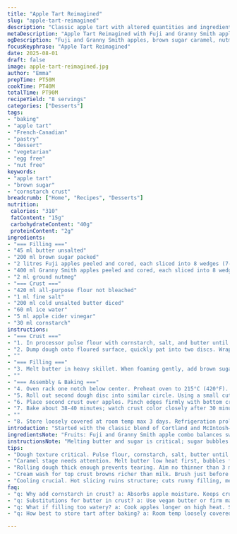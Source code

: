 ```yaml
---
title: "Apple Tart Reimagined"
slug: "apple-tart-reimagined"
description: "Classic apple tart with altered quantities and ingredient swaps. Uses Fuji and Granny Smith apples for balance of sweet and tart. Brown sugar replaced white for depth. Added nutmeg for warmth. Crust infused with cornstarch for flakiness. Slightly less butter in filling to avoid sogginess. Cooking times adjusted by 5% to suit ingredient changes. Emphasis on sensory cues over clock. Clear sealing technique advised to prevent leaking. Simple milk wash swapped with cream for richer color. Suitable for vegetarian diets; egg and nut free."
metaDescription: "Apple Tart Reimagined with Fuji and Granny Smith apples, brown sugar caramel, nutmeg warmth, flaky cornstarch crust, cream wash, and sensory cooking cues for better results"
ogDescription: "Fuji and Granny Smith apples, brown sugar caramel, nutmeg warmth. Flaky cornstarch crust, cream wash for golden top. Bake with sensory cues, no soggy bottom."
focusKeyphrase: "Apple Tart Reimagined"
date: 2025-08-01
draft: false
image: apple-tart-reimagined.jpg
author: "Emma"
prepTime: PT50M
cookTime: PT40M
totalTime: PT90M
recipeYield: "8 servings"
categories: ["Desserts"]
tags:
- "baking"
- "apple tart"
- "French-Canadian"
- "pastry"
- "dessert"
- "vegetarian"
- "egg free"
- "nut free"
keywords:
- "apple tart"
- "brown sugar"
- "cornstarch crust"
breadcrumb: ["Home", "Recipes", "Desserts"]
nutrition: 
 calories: "310"
 fatContent: "15g"
 carbohydrateContent: "40g"
 proteinContent: "2g"
ingredients:
- "=== Filling ==="
- "45 ml butter unsalted"
- "200 ml brown sugar packed"
- "2 litres Fuji apples peeled and cored, each sliced into 8 wedges (7-9 medium)"
- "400 ml Granny Smith apples peeled and cored, each sliced into 8 wedges (2 medium)"
- "2 ml ground nutmeg"
- "=== Crust ==="
- "420 ml all-purpose flour not bleached"
- "1 ml fine salt"
- "200 ml cold unsalted butter diced"
- "60 ml ice water"
- "5 ml apple cider vinegar"
- "30 ml cornstarch"
instructions:
- "=== Crust ==="
- "1. In processor pulse flour with cornstarch, salt, and butter until mixture resembles peas. The cornstarch here helps absorb moisture from apples and keeps crust crisp. Slowly stream ice water mixed with vinegar and pulse until dough just starts forming into clumps. Avoid over-processing to keep crumbly texture."
- "2. Dump dough onto floured surface, quickly pat into two discs. Wrap tight in plastic wrap to prevent drying. Chill at least 40 minutes; longer if possible — firms butter, aids rolling."
- ""
- "=== Filling ==="
- "3. Melt butter in heavy skillet. When foaming gently, add brown sugar and stir for 1 minute until it bubbles and smell deepens. Too much cooking, sugar burns, so stay alert. Toss in apples and sprinkle nutmeg. High heat; toss often. Watch for Granny Smiths to soften and Fuji to get tender but hold shape. Syrup should thicken, almost clinging, not watery. Remove from heat. Cool to room temp to avoid soggy bottom."
- ""
- "=== Assembly & Baking ==="
- "4. Oven rack one notch below center. Preheat oven to 215°C (420°F). Flour counter, roll out one disc edge-to-edge into 23 cm (9 inch) circle but no thinner than 3 mm. Transfer to tart pan, gently press dough to edges and bottom. No tugging; patch tears immediately. Spreading the filling in a modest mound prevents juice pooling."
- "5. Roll out second dough disc into similar circle. Using a small cutter or round tip (around 1.5 cm diameter), punch five holes spaced evenly. These vents release steam and avoid cracking edges."
- "6. Place second crust over apples. Pinch edges firmly with bottom crust. Fork tines pressed lightly all around seal completely. Don’t skip this—steam escapes here or all goes disaster. Brush top crust with heavy cream. Gives golden brown sheen and a bit of richness. Skip milk; cream browns better and helps texture."
- "7. Bake about 38-40 minutes; watch crust color closely after 30 minutes. Some ovens run hot; foil crust edges mid-bake if it browns too fast. Crispness should sound firm when tapped lightly. Be patient before slicing—letting cool 15 min lets filling set up, less watery mess."
- ""
- "8. Store loosely covered at room temp max 3 days. Refrigeration prolongs but changes texture. Warm slightly before serving; filling aromas reawaken."
introduction: "Started with the classic blend of Cortland and McIntosh—good, but left soggy patches and cloying sweetness. Tried shorter cooking on apples, realized the syrup rarely dries well. Switched to Fuji and Granny Smith to balance softness and tartness, cut back on butter in filling to avoid greasy crust. Brown sugar replaced white; better caramel notes on stovetop. Nutmeg adds depth that cinnamon alone can't. Cornstarch in dough means no mushy bottom. Watch that dough chill time; no shortcuts there or pastry cracks mid-bake. Learned to trust sensory cues: syrup thick and glossy; apples tender yet intact. Followed proper sealing with fork—not neat but tight—to keep steam in and no leaks. Cream brush for top crust gives more than shine—adds subtle richness. Oven temperature adjusted slightly lower; hotter oven burns edges. Tart rests off heat to firm filling; no cutting when still hot—saves cleanup and heartbreak. Got habitual tapping crust and eyeing color; crust dull means needs more time, golden hints signal done. Keeps three days if stored proper, but freshly baked beats leftovers. This method won’t fix badly bruised apples; start with firm, crisp fruits for best bite. Tried substitutions include vegan butter or margarine for dairy free, replacing eggs with flax not necessary since crust and filling egg free."
ingredientsNote: "Fruits: Fuji and Granny Smith apple combo balances sweet and tart, holds shape better during cooking than Cortland and McIntosh which break down too fast or release excess juice. Substitute with any firm baking apples; avoid super soft varieties. Brown sugar gives richer caramel depth than regular white sugar. Nutmeg discreetly lifts flavor profile where cinnamon dominates too much sweetness. Cornstarch in crust partly absorbs moisture from juicy apples—critical to avoid soggy bottom, helps keep pastry flaky yet stable. Butter must be very cold for proper mixing and flaky texture. If dairy is an issue, use firm solid fats like lard or vegetable shortening but texture will differ. Ice water and vinegar in dough are classic acid components; vinegar relaxes gluten, keeps dough tender. Measure precisely here, too dry dough cracks; too wet becomes sticky nightmare. Rolling dough on floured surface prevents sticking but excess flour causes toughness. Handling dough as little as possible recommended. Chill dough well to make it manageable and to prevent shrinking in oven. For brush wash, cream preferred over milk for richer browning with less risk of burning. Skip eggs for allergy-friendly crust that still browns nicely."
instructionsNote: "Melting butter and sugar is critical; sugar bubbles and darkens slightly but never burns—taste test early indicates readiness. Stir constantly to distribute sugar and prevent scorching. Apple cooking time under high heat varies; too short means hard apples and runny syrup, too long mushy fruit and dry edges. Aim for syrup thick enough to coat apple wedges. Cooling filling fully prevents heat melting dough and creating soggy layers. Preparing dough in food processor speeds process but avoid over-mixing—grainy butter particles create flakiness, overly homogenized fat yields dense crust. Form two discs, not one big lump; easier to roll and prevents overworking. Rest in fridge allows butter to firm again, key for oven rise and texture. Roll dough to uniform thickness for even cooking. Seal edges well; poor sealing causes filling leaks and burnt edges. Vent holes on top crust crucial for steam escape, preventing blistering and soggy patches. Cream wash produces deeper golden crust and richer flavor than milk; paint just before baking to avoid sealing crust too early. Oven temp and rack position tend to vary between kitchens. Watch crust edges and base for visual doneness; gentle tap test on crust top indicates when fully baked—should sound hollow and feel firm. Tent tart with foil if edges brown too fast. Cooling tart improves cutting and prevents runny slices. Store loosely covered; tight seals trap moisture causing crust sogginess."
tips:
- "Dough texture critical. Pulse flour, cornstarch, salt, butter until pea-size lumps. Avoid over-processing or crust turns dense. Stream ice water plus vinegar slowly. Dough clumps but stays crumbly. Chill at least 40 minutes; butter firms and dough relaxes gluten. Too little chill, shrinking or tears appear. Handle dough gently; excess kneading toughens crust. Floured surface helps but excess flour dries dough; balance is subtle here. Keep cold dough cold throughout."
- "Caramel stage needs attention. Melt butter low heat first, bubbles form, gentle foaming. Add brown sugar and stir constantly. Sugar darkens but don’t burn; smell deepens, syrup thickens slightly. Too much heat or time burns sugar bitter. Apples tossed in while hot; toss often high heat. Fuji apples soften, hold shape; Granny Smiths tart, soften slower. Syrup should cling, not runny watery juice. Remove from heat at thick, glossy stage; cool before filling crust to prevent sogginess."
- "Rolling dough thick enough prevents tearing. Aim no thinner than 3 mm. Thin crusts crack, leak filling juice. Patch tears quickly, no stretching dough. Roll discs evenly. Vent holes on top crust let steam escape. Five holes spaced evenly enough to prevent blisters or soggy top patches, but not too many or juice escapes. Pinch edges tight with fork tines all around; sloppy seals equal leaks and burnt edges. Tight but not neat works best."
- "Cream wash for top crust browns richer than milk. Brush just before baking, not earlier or crust seals too soon, stops rising. Oven at 215°C (420°F) recommended but watch crust closely after 30 minutes. Ovens vary; foil edges mid-bake if browns too fast to avoid burnt crust. Crispness sounds firm when tapped gently. Tap and eye color key indicators; dull means needs more, golden means ready. Baking times adjusted slightly (about 5%) from standard due to ingredient swaps. Sensory cues beat clocks."
- "Cooling crucial. Hot slicing ruins structure; cuts runny filling, messy layers. Let rest 15 minutes minimum, filling firms and sets. Store loosely covered at room temp up to 3 days. Refrigerate extends life but changes texture; crust loses crispness, filling tightens oddly. Warm gently before serving to revive aromas. Avoid airtight containers; moisture traps soften crust. Storing with slight venting keeps balance."
faq:
- "q: Why add cornstarch in crust? a: Absorbs apple moisture. Keeps crust from soggy bottom. Also makes dough flaky yet stable. Helps pastry hold together under juicy filling. Without it, juice seeps, crust turns mushy or collapses."
- "q: Substitutions for butter in crust? a: Use vegan butter or firm margarine to avoid dairy. Lard or solid vegetable shortening works but texture changes. Butter coldness key. Some fats less flavorful, texture denser or crumblier. Measure carefully to keep dough consistency right."
- "q: What if filling too watery? a: Cook apples longer on high heat. Sugar thickens syrup, watch carefully. Cool fully before filling crust. Cornstarch in dough helps but can add a pinch extra if needed. Avoid soft apples releasing excess juice. Proper sealing key to avoid leaks."
- "q: How best to store tart after baking? a: Room temp loosely covered three days max. Refrigeration extends but affects crust texture. Use vented container or cover with foil tent. Warm slightly before serving to refresh flavors. Avoid airtight seals trapping moisture and sogginess."

---
```

